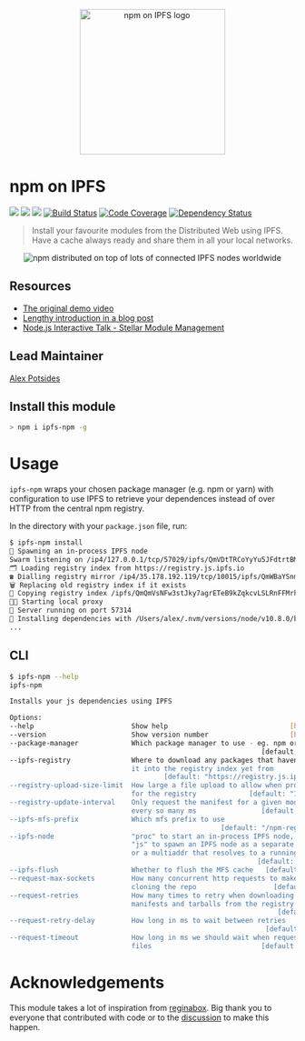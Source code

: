 <p align="center">
  <img src="https://github.com/ipfs-shipyard/npm-on-ipfs/raw/master/img/npm-on-ipfs.svg?sanitize=true" alt="npm on IPFS logo" width="256" />
</p>

# npm on IPFS

[![](https://img.shields.io/badge/made%20by-Protocol%20Labs-blue.svg?style=flat-square)](https://protocol.ai)
[![](https://img.shields.io/badge/project-IPFS-blue.svg?style=flat-square)](http://ipfs.io/)
[![](https://img.shields.io/badge/freenode-%23ipfs-blue.svg?style=flat-square)](http://webchat.freenode.net/?channels=%23ipfs)
[![Build Status](https://ci.ipfs.team/buildStatus/icon?job=IPFS%20Shipyard/npm-on-ipfs/master)](https://ci.ipfs.team/job/IPFS%20Shipyard/job/npm-on-ipfs/job/master/)
[![Code Coverage](https://codecov.io/gh/ipfs-shipyard/npm-on-ipfs/branch/master/graph/badge.svg)](https://codecov.io/gh/ipfs-shipyard/npm-on-ipfs)
[![Dependency Status](https://david-dm.org/ipfs-shipyard/npm-on-ipfs.svg?style=flat-square)](https://david-dm.org/ipfs-shipyard/npm-on-ipfs)

> Install your favourite modules from the Distributed Web using IPFS. Have a cache always ready and share them in all your local networks.

<p align="center">
  <img src="https://github.com/ipfs-shipyard/npm-on-ipfs/raw/master/img/ip-npm-small.png" alt="npm distributed on top of lots of connected IPFS nodes worldwide" />
</p>

## Resources

- [The original demo video](https://vimeo.com/147968322)
- [Lengthy introduction in a blog post](http://daviddias.me/blog/stellar-module-management/)
- [Node.js Interactive Talk - Stellar Module Management](https://www.youtube.com/watch?v=-S-Tc7Gl8FM)

## Lead Maintainer

[Alex Potsides](https://github.com/achingbrain)

## Install this module

```bash
> npm i ipfs-npm -g
```

# Usage

`ipfs-npm` wraps your chosen package manager (e.g. npm or yarn) with configuration to use IPFS to retrieve your dependences instead of over HTTP from the central npm registry.

In the directory with your `package.json` file, run:

```bash
$ ipfs-npm install
👿 Spawning an in-process IPFS node
Swarm listening on /ip4/127.0.0.1/tcp/57029/ipfs/QmVDtTRCoYyYu5JFdtrtBMS4ekPn8f9NndymoHdWuuJ7N2
🗂️ Loading registry index from https://registry.js.ipfs.io
☎️ Dialling registry mirror /ip4/35.178.192.119/tcp/10015/ipfs/QmWBaYSnmgZi6F6D69JuZGhyL8rm6pt8GX5r7Atc6Gd7vR,/dns4/registry.js.ipfs.io/tcp/10015/ipfs/QmWBaYSnmgZi6F6D69JuZGhyL8rm6pt8GX5r7Atc6Gd7vR
🗑️ Replacing old registry index if it exists
📠 Copying registry index /ipfs/QmQmVsNFw3stJky7agrETeB9kZqkcvLSLRnFFMrhiR8zG1 to /npm-registry
👩‍🚀 Starting local proxy
🚀 Server running on port 57314
🎁 Installing dependencies with /Users/alex/.nvm/versions/node/v10.8.0/bin/npm
...
```

## CLI

```bash
$ ipfs-npm --help
ipfs-npm

Installs your js dependencies using IPFS

Options:
--help                        Show help                              [boolean]
--version                     Show version number                    [boolean]
--package-manager             Which package manager to use - eg. npm or yarn
                                                              [default: "npm"]
--ipfs-registry               Where to download any packages that haven't made
                              it into the registry index yet from
                                      [default: "https://registry.js.ipfs.io"]
--registry-upload-size-limit  How large a file upload to allow when proxying
                              for the registry             [default: "1024MB"]
--registry-update-interval    Only request the manifest for a given module
                              every so many ms                [default: 60000]
--ipfs-mfs-prefix             Which mfs prefix to use
                                                    [default: "/npm-registry"]
--ipfs-node                   "proc" to start an in-process IPFS node, "go" or
                              "js" to spawn an IPFS node as a separate process
                              or a multiaddr that resolves to a running node
                                                             [default: "proc"]
--ipfs-flush                  Whether to flush the MFS cache   [default: true]
--request-max-sockets         How many concurrent http requests to make while
                              cloning the repo                   [default: 10]
--request-retries             How many times to retry when downloading
                              manifests and tarballs from the registry
                                                                  [default: 5]
--request-retry-delay         How long in ms to wait between retries
                                                               [default: 1000]
--request-timeout             How long in ms we should wait when requesting
                              files                           [default: 30000]
```

# Acknowledgements

This module takes a lot of inspiration from [reginabox](https://www.npmjs.com/package/reginabox). Big thank you to everyone that contributed with code or to the [discussion](https://github.com/ipfs/notes/issues/2) to make this happen.
